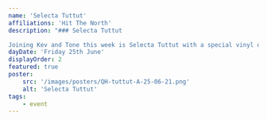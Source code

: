 ```yaml
---
name: 'Selecta Tuttut'
affiliations: 'Hit The North'
description: "### Selecta Tuttut

Joining Kev and Tone this week is Selecta Tuttut with a special vinyl only selection of 80's and 90's music"
dayDate: 'Friday 25th June'
displayOrder: 2
featured: true
poster:
    src: '/images/posters/QH-tuttut-A-25-06-21.png'
    alt: 'Selecta Tuttut'
tags:
    - event
---
```

